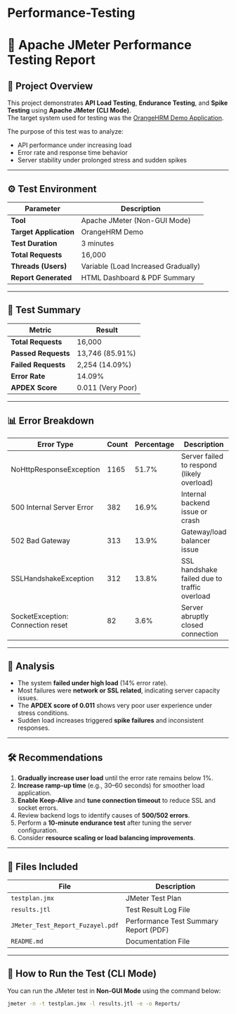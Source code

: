 # Performance-Testing
# 🧪 Apache JMeter Performance Testing Report
 
## 📘 Project Overview 
This project demonstrates **API Load Testing**, **Endurance Testing**, and **Spike Testing** using **Apache JMeter (CLI Mode)**.  
The target system used for testing was the [OrangeHRM Demo Application](https://opensource-demo.orangehrmlive.com).

The purpose of this test was to analyze:
- API performance under increasing load  
- Error rate and response time behavior  
- Server stability under prolonged stress and sudden spikes

---

## ⚙️ Test Environment
| Parameter | Description |
|------------|-------------|
| **Tool** | Apache JMeter (Non-GUI Mode) |
| **Target Application** | OrangeHRM Demo |
| **Test Duration** | 3 minutes |
| **Total Requests** | 16,000 |
| **Threads (Users)** | Variable (Load Increased Gradually) |
| **Report Generated** | HTML Dashboard & PDF Summary |

---

## 🧾 Test Summary
| Metric | Result |
|---------|--------|
| **Total Requests** | 16,000 |
| **Passed Requests** | 13,746 (85.91%) |
| **Failed Requests** | 2,254 (14.09%) |
| **Error Rate** | 14.09% |
| **APDEX Score** | 0.011 (Very Poor) |

---

## 📊 Error Breakdown
| Error Type | Count | Percentage | Description |
|-------------|--------|-------------|--------------|
| NoHttpResponseException | 1165 | 51.7% | Server failed to respond (likely overload) |
| 500 Internal Server Error | 382 | 16.9% | Internal backend issue or crash |
| 502 Bad Gateway | 313 | 13.9% | Gateway/load balancer issue |
| SSLHandshakeException | 312 | 13.8% | SSL handshake failed due to traffic overload |
| SocketException: Connection reset | 82 | 3.6% | Server abruptly closed connection |

---

## 🧠 Analysis
- The system **failed under high load** (14% error rate).  
- Most failures were **network or SSL related**, indicating server capacity issues.  
- The **APDEX score of 0.011** shows very poor user experience under stress conditions.  
- Sudden load increases triggered **spike failures** and inconsistent responses.

---

## 🛠️ Recommendations
1. **Gradually increase user load** until the error rate remains below 1%.  
2. **Increase ramp-up time** (e.g., 30–60 seconds) for smoother load application.  
3. **Enable Keep-Alive** and **tune connection timeout** to reduce SSL and socket errors.  
4. Review backend logs to identify causes of **500/502 errors**.  
5. Perform a **10-minute endurance test** after tuning the server configuration.  
6. Consider **resource scaling or load balancing improvements**.

---

## 📁 Files Included
| File | Description |
|------|--------------|
| `testplan.jmx` | JMeter Test Plan |
| `results.jtl` | Test Result Log File |
| `JMeter_Test_Report_Fuzayel.pdf` | Performance Test Summary Report (PDF) |
| `README.md` | Documentation File |

---

## 🚀 How to Run the Test (CLI Mode)
You can run the JMeter test in **Non-GUI Mode** using the command below:

```bash
jmeter -n -t testplan.jmx -l results.jtl -e -o Reports/
